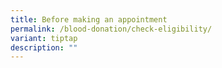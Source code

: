 ```yaml
---
title: Before making an appointment
permalink: /blood-donation/check-eligibility/
variant: tiptap
description: ""
---
```

